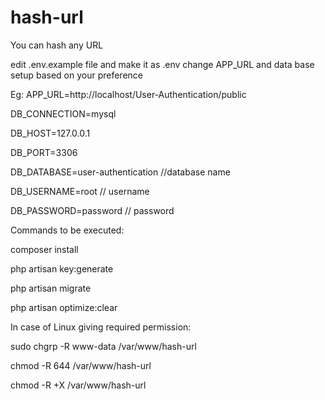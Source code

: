 # hash-url
You can hash any URL

edit .env.example file and make it as .env change APP_URL and data base setup based on your preference

Eg: APP_URL=http://localhost/User-Authentication/public

DB_CONNECTION=mysql

DB_HOST=127.0.0.1

DB_PORT=3306

DB_DATABASE=user-authentication //database name 

DB_USERNAME=root // username 

DB_PASSWORD=password // password

Commands to be executed: 

composer install

php artisan key:generate

php artisan migrate

php artisan optimize:clear


In case of Linux giving required permission: 

sudo chgrp -R www-data /var/www/hash-url

chmod -R 644 /var/www/hash-url

chmod -R +X /var/www/hash-url